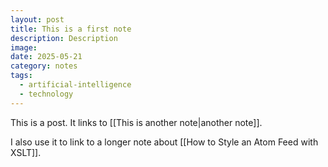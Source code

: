 ```yaml
---
layout: post
title: This is a first note
description: Description
image: 
date: 2025-05-21
category: notes
tags:
  - artificial-intelligence
  - technology
---
```


This is a post. It links to [[This is another note|another note]].

I also use it to link to a longer note about [[How to Style an Atom Feed with XSLT]].